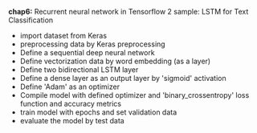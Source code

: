 **chap6:** Recurrent neural network in Tensorflow 2
sample: LSTM for Text Classification

- import dataset from Keras
- preprocessing data by Keras preprocessing
- Define a sequential deep neural network
- Define vectorization data by word embedding (as a layer)
- Define two bidirectional LSTM layer 
- Define a dense layer as an output layer by 'sigmoid' activation
- Define 'Adam' as an optimizer
- Compile model with defined optimizer and 'binary_crossentropy' loss function  and accuracy metrics
- train model with epochs and set validation data
- evaluate the model by test data
